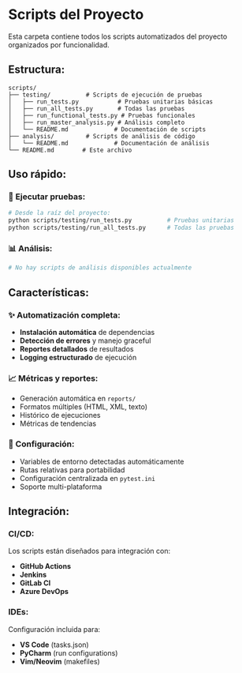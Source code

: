 # Scripts del Proyecto

Esta carpeta contiene todos los scripts automatizados del proyecto organizados por funcionalidad.

## Estructura:

```
scripts/
├── testing/          # Scripts de ejecución de pruebas
│   ├── run_tests.py           # Pruebas unitarias básicas
│   ├── run_all_tests.py       # Todas las pruebas
│   ├── run_functional_tests.py # Pruebas funcionales
│   ├── run_master_analysis.py # Análisis completo
│   └── README.md             # Documentación de scripts
├── analysis/         # Scripts de análisis de código
│   └── README.md             # Documentación de análisis
└── README.md        # Este archivo
```

## Uso rápido:

### 🧪 Ejecutar pruebas:
```bash
# Desde la raíz del proyecto:
python scripts/testing/run_tests.py          # Pruebas unitarias
python scripts/testing/run_all_tests.py      # Todas las pruebas
```

### 📊 Análisis:
```bash
# No hay scripts de análisis disponibles actualmente
```

## Características:

### ✨ Automatización completa:
- **Instalación automática** de dependencias
- **Detección de errores** y manejo graceful
- **Reportes detallados** de resultados
- **Logging estructurado** de ejecución

### 📈 Métricas y reportes:
- Generación automática en `reports/`
- Formatos múltiples (HTML, XML, texto)
- Histórico de ejecuciones
- Métricas de tendencias

### 🔧 Configuración:
- Variables de entorno detectadas automáticamente
- Rutas relativas para portabilidad
- Configuración centralizada en `pytest.ini`
- Soporte multi-plataforma

## Integración:

### CI/CD:
Los scripts están diseñados para integración con:
- **GitHub Actions**
- **Jenkins**
- **GitLab CI**
- **Azure DevOps**

### IDEs:
Configuración incluida para:
- **VS Code** (tasks.json)
- **PyCharm** (run configurations)
- **Vim/Neovim** (makefiles)